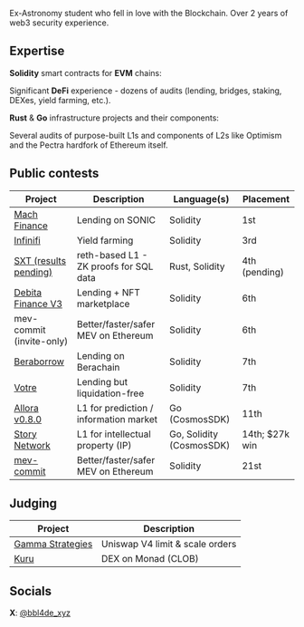 Ex-Astronomy student who fell in love with the Blockchain. Over 2 years of web3 security experience.

## Expertise

**Solidity** smart contracts for **EVM** chains:

Significant **DeFi** experience - dozens of audits (lending, bridges, staking, DEXes, yield farming, etc.).



**Rust** & **Go** infrastructure projects and their components:

Several audits of purpose-built L1s and components of L2s like Optimism and the Pectra hardfork of Ethereum itself.

## Public contests 
| Project | Description | Language(s) | Placement |
|---|---|---|---|
| [Mach Finance](https://audits.sherlock.xyz/contests/727/leaderboard) | Lending on SONIC | Solidity | 1st |
| [Infinifi](https://cantina.xyz/competitions/2ac7f906-1661-47eb-bfd6-519f5db0d36b/leaderboard) | Yield farming | Solidity | 3rd |
| [SXT (results pending)](https://cantina.xyz/competitions/3cc30b66-1cba-4044-968f-a0817cd7bf83) | reth-based L1 - ZK proofs for SQL data | Rust, Solidity | 4th (pending) |
| [Debita Finance V3](https://audits.sherlock.xyz/contests/627/leaderboard) | Lending + NFT marketplace | Solidity | 6th |
| mev-commit (invite-only) | Better/faster/safer MEV on Ethereum | Solidity | 6th |
| [Beraborrow](https://audits.sherlock.xyz/contests/741/leaderboard) | Lending on Berachain | Solidity | 7th |
| [Votre](https://cantina.xyz/competitions/050711ca-a6d1-4fdd-9f94-3816233c1bd5/leaderboard) | Lending but liquidation-free | Solidity | 7th |
| [Allora v0.8.0](https://audits.sherlock.xyz/contests/728/leaderboard) | L1 for prediction / information market | Go (CosmosSDK) | 11th |
| [Story Network](https://cantina.xyz/competitions/0561defa-eeb2-4a74-8884-5d7a873afa58/leaderboard) | L1 for intellectual property (IP) | Go, Solidity (CosmosSDK) | 14th; $27k win |
| [mev-commit](https://cantina.xyz/competitions/4ee8716d-3e0e-4f59-b90d-aa56bf3b484c/leaderboard) | Better/faster/safer MEV on Ethereum | Solidity | 21st |

## Judging
| Project | Description | 
|---|---|
| [Gamma Strategies](https://cantina.xyz/competitions/aaf79192-6ea7-4b1e-aed7-3d23212dd0f1) | Uniswap V4 limit & scale orders | 
| [Kuru](https://cantina.xyz/code/cdce21ba-b787-4df4-9c56-b31d085388e7/overview) | DEX on Monad (CLOB) | 

## Socials
**X**: [@bbl4de_xyz](https://x.com/bbl4de_xyz)
